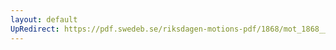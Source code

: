 ```yaml
---
layout: default
UpRedirect: https://pdf.swedeb.se/riksdagen-motions-pdf/1868/mot_1868__ak__00001/mot_1868__ak__00001_002.pdf
---
```

